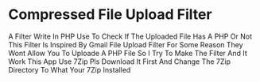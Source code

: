 # Compressed File Upload Filter 
A Filter Write In PHP Use To Check If The Uploaded File Has A PHP Or Not
This Filter Is Inspired By Gmail File Upload Filter For Some Reason They Wont Allow You To Uploade A PHP File So I Try To Make The Filter And It Work
This App Use 7Zip Pls Download It First And Change The 7Zip Directory To What Your 7Zip Installed
